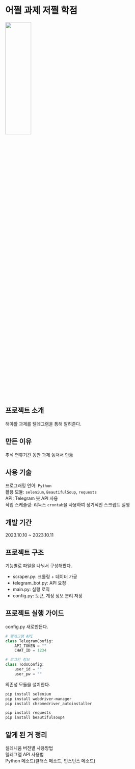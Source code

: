 # 어쩔 과제 저쩔 학점
<img src="https://github.com/overwell24/assignment-reminder/assets/129687688/d7b8e452-7a1d-4209-8bc1-705b4b80747d" width="40%" height="30%" >
<br>

## 프로젝트 소개
해야할 과제를 텔레그램을 통해 알려준다.

## 만든 이유
추석 연휴기간 동안 과제 놓쳐서 만듦

## 사용 기술
프로그래밍 언어: `Python` <br>
활용 모듈: `selenium`, `BeautifulSoup`, `requests` <br>
API: Telegram 봇 API 사용 <br>
작업 스케줄링: 리눅스 `crontab`을 사용하여 정기적인 스크립트 실행<br>

## 개발 기간
2023.10.10 ~ 2023.10.11

## 프로젝트 구조
기능별로 파일을 나눠서 구성해봤다. <br>

- scraper.py: 크롤링 + 데이터 가공
- telegram_bot.py: API 요청
- main.py: 실행 로직
- config.py: 토큰, 계정 정보 분리 저장

## 프로젝트 실행 가이드
config.py 새로만든다.

```python
# 텔레그램 API
class TelegramConfig:
    API_TOKEN = ""
    CHAT_ID = 1234

# 로그인 정보
class TodoConfig:
    user_id = ""
    user_pw = ""
```

의존성 모듈을 설치한다.

```bash
pip install selenium
pip install webdriver-manager
pip install chromedriver_autoinstaller

pip install requests
pip install beautifulsoup4
```

## 알게 된 거 정리

셀레니움 버전별 사용방법 <br>
텔레그램 API 사용법 <br>
Python 메소드(클래스 메소드, 인스턴스 메소드)
